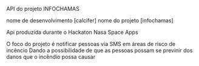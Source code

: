 
API do projeto INFOCHAMAS

nome de desenvolvimento [calcifer]
nome do projeto [infochamas]

Api produzida durante o Hackaton Nasa Space Apps

O foco do projeto é notificar pessoas via SMS em áreas de risco de incêncio
Dando a possibilidade de que as pessoas possam se previnir dos danos que o incêndio possa causar
